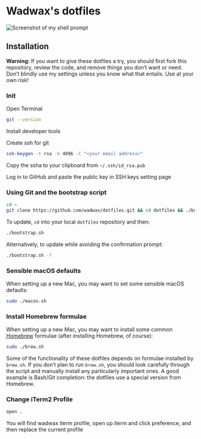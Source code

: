 # Wadwax's dotfiles

![Screenshot of my shell prompt](https://i.imgur.com/EkEtphC.png)

## Installation

**Warning:** If you want to give these dotfiles a try, you should first fork this repository, review the code, and remove things you don’t want or need. Don’t blindly use my settings unless you know what that entails. Use at your own risk!

### Init

Open Terminal
```bash
git --version
```

Install developer tools

Create ssh for git
```bash
ssh-keygen -t rsa -b 4096 -C "<your email address>"
```

Copy the ssha to your clipboard from `~/.ssh/id_rsa.pub`

Log in to GitHub and paste the public key in SSH keys setting page

### Using Git and the bootstrap script

```bash
cd ~
git clone https://github.com/wadwax/dotfiles.git && cd dotfiles && ./bootstrap.sh
```

To update, `cd` into your local `dotfiles` repository and then:

```bash
./bootstrap.sh
```

Alternatively, to update while avoiding the confirmation prompt:

```bash
./bootstrap.sh -f
```
### Sensible macOS defaults

When setting up a new Mac, you may want to set some sensible macOS defaults:

```bash
sudo ./macos.sh
```

### Install Homebrew formulae

When setting up a new Mac, you may want to install some common [Homebrew](https://brew.sh/) formulae (after installing Homebrew, of course):

```bash
sudo ./brew.sh
```

Some of the functionality of these dotfiles depends on formulae installed by `brew.sh`. If you don’t plan to run `brew.sh`, you should look carefully through the script and manually install any particularly important ones. A good example is Bash/Git completion: the dotfiles use a special version from Homebrew.

### Change iTerm2 Profile

```bash
open .
```

You will find wadwax iterm profile, open up iterm and click preference, and then replace the current profile
